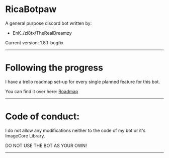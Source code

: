 # RicaBotpaw

A general purpose discord bot written by:
- EnK_/zi8tx/TheRealDreamzy

Current version: 1.8.1-bugfix

----------
# Following the progress

I have a trello roadmap set-up for every single planned feature for this bot.

You can find it over here: [Roadmap](https://trello.com/b/n15qy5We/rica-botpaw-roadmap)

----------
# Code of conduct:

I do not allow any modifications neither to the code of my bot or it's ImageCore Library.

DO NOT USE THE BOT AS YOUR OWN!

---------
